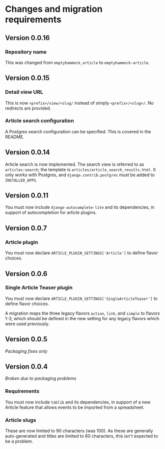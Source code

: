 # Changes and migration requirements

## Version 0.0.16

### Repository name

This was changed from `emptyhammock_article` to `emptyhammock-article`.

## Version 0.0.15

### Detail view URL

This is now `<prefix>/view/<slug/` instead of simply `<prefix>/<slug>/`.
No redirects are provided.

### Article search configuration

A Postgres search configuration can be specified.  This is covered in the
README.

## Version 0.0.14

Article search is now implemented.  The search view is referred to as
`articles:search`; the template is `articles/article_search_results.html`.
It only works with Postgres, and `django.contrib.postgres` must be added
to `INSTALLED_APPS`.

## Version 0.0.11

You must now include `django-autocomplete-lite` and its dependencies, in
support of autocompletion for article plugins.

## Version 0.0.7

### Article plugin

You must now declare `ARTICLE_PLUGIN_SETTINGS['Article']` to
define flavor choices.

## Version 0.0.6

### Single Article Teaser plugin

You must now declare `ARTICLE_PLUGIN_SETTINGS['SingleArticleTeaser']` to
define flavor choices.

A migration maps the three legacy flavors `action`, `link`, and `simple` to
flavors 1-3, which should be defined in the new setting for any legacy flavors
which were used previously.

## Version 0.0.5

*Packaging fixes only*

## Version 0.0.4

*Broken due to packaging problems*

### Requirements

You must now include `tablib` and its dependencies, in support of a new
Article feature that allows events to be imported from a spreadsheet.

### Article slugs

These are now limited to 90 characters (was 100).  As these are generally
auto-generated and titles are limited to 80 characters, this isn't expected
to be a problem.
